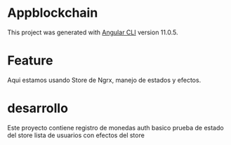 # Appblockchain

This project was generated with [Angular CLI](https://github.com/angular/angular-cli) version 11.0.5.

# Feature
Aqui estamos usando Store de Ngrx, manejo de estados y efectos.

# desarrollo

Este proyecto contiene 
registro de monedas
auth basico
prueba de estado del store
lista de usuarios con efectos del store